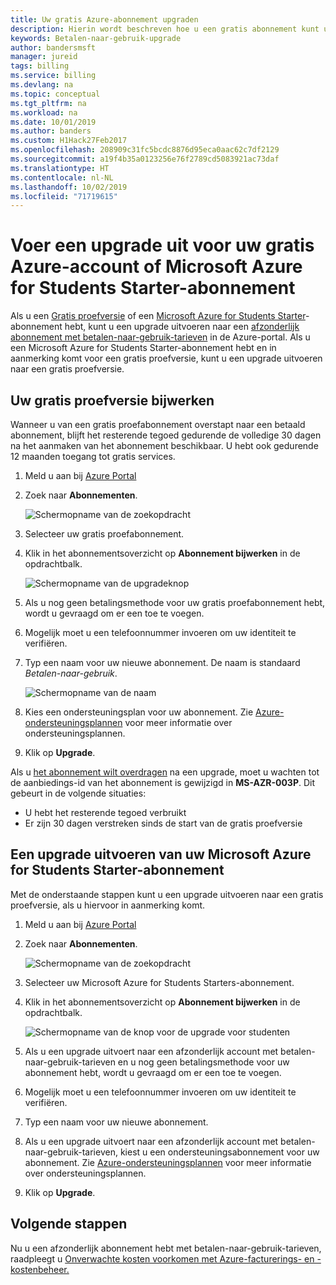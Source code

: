 ```yaml
---
title: Uw gratis Azure-abonnement upgraden
description: Hierin wordt beschreven hoe u een gratis abonnement kunt upgraden.
keywords: Betalen-naar-gebruik-upgrade
author: bandersmsft
manager: jureid
tags: billing
ms.service: billing
ms.devlang: na
ms.topic: conceptual
ms.tgt_pltfrm: na
ms.workload: na
ms.date: 10/01/2019
ms.author: banders
ms.custom: H1Hack27Feb2017
ms.openlocfilehash: 208909c31fc5bcdc8876d95eca0aac62c7df2129
ms.sourcegitcommit: a19f4b35a0123256e76f2789cd5083921ac73daf
ms.translationtype: HT
ms.contentlocale: nl-NL
ms.lasthandoff: 10/02/2019
ms.locfileid: "71719615"
---
```

# <a name="upgrade-your-azure-free-account-or-azure-for-students-starter-subscription"></a>Voer een upgrade uit voor uw gratis Azure-account of Microsoft Azure for Students Starter-abonnement

Als u een [Gratis proefversie](https://azure.microsoft.com/free/) of een [Microsoft Azure for Students Starter](https://azure.microsoft.com/offers/ms-azr-0144p/)-abonnement hebt, kunt u een upgrade uitvoeren naar een [afzonderlijk abonnement met betalen-naar-gebruik-tarieven](https://azure.microsoft.com/offers/ms-azr-0003p/) in de Azure-portal. Als u een Microsoft Azure for Students Starter-abonnement hebt en in aanmerking komt voor een gratis proefversie, kunt u een upgrade uitvoeren naar een gratis proefversie.

<a id="freetrial"></a>

## <a name="upgrade-your-free-trial"></a>Uw gratis proefversie bijwerken

Wanneer u van een gratis proefabonnement overstapt naar een betaald abonnement, blijft het resterende tegoed gedurende de volledige 30 dagen na het aanmaken van het abonnement beschikbaar. U hebt ook gedurende 12 maanden toegang tot gratis services.

1. Meld u aan bij [Azure Portal](https://portal.azure.com)
1. Zoek naar **Abonnementen**.

    ![Schermopname van de zoekopdracht](./media/billing-upgrade-azure-subscription/search-subscriptions-ibiza.png)

1. Selecteer uw gratis proefabonnement.
1. Klik in het abonnementsoverzicht op **Abonnement bijwerken** in de opdrachtbalk.

    ![Schermopname van de upgradeknop](./media/billing-upgrade-azure-subscription/free-upgrade-button.png)

1. Als u nog geen betalingsmethode voor uw gratis proefabonnement hebt, wordt u gevraagd om er een toe te voegen.
1. Mogelijk moet u een telefoonnummer invoeren om uw identiteit te verifiëren.
1. Typ een naam voor uw nieuwe abonnement. De naam is standaard *Betalen-naar-gebruik*.

     ![Schermopname van de naam](./media/billing-upgrade-azure-subscription/free-upgrade-name.png)

1. Kies een ondersteuningsplan voor uw abonnement. Zie [Azure-ondersteuningsplannen](https://azure.microsoft.com/us/support/plans/) voor meer informatie over ondersteuningsplannen.

1. Klik op **Upgrade**.

Als u [het abonnement wilt overdragen](billing-subscription-transfer.md) na een upgrade, moet u wachten tot de aanbiedings-id van het abonnement is gewijzigd in **MS-AZR-003P**. Dit gebeurt in de volgende situaties:

* U hebt het resterende tegoed verbruikt
* Er zijn 30 dagen verstreken sinds de start van de gratis proefversie

<a id="student"></a>

## <a name="upgrade-your-azure-for-students-starter-subscription"></a>Een upgrade uitvoeren van uw Microsoft Azure for Students Starter-abonnement

Met de onderstaande stappen kunt u een upgrade uitvoeren naar een gratis proefversie, als u hiervoor in aanmerking komt.

1. Meld u aan bij [Azure Portal](https://portal.azure.com)
1. Zoek naar **Abonnementen**.

    ![Schermopname van de zoekopdracht](./media/billing-upgrade-azure-subscription/search-subscriptions-ibiza.png)

1. Selecteer uw Microsoft Azure for Students Starters-abonnement.
1. Klik in het abonnementsoverzicht op **Abonnement bijwerken** in de opdrachtbalk.

    ![Schermopname van de knop voor de upgrade voor studenten](./media/billing-upgrade-azure-subscription/student-upgrade-ibiza.png)

1. Als u een upgrade uitvoert naar een afzonderlijk account met betalen-naar-gebruik-tarieven en u nog geen betalingsmethode voor uw abonnement hebt, wordt u gevraagd om er een toe te voegen.
1. Mogelijk moet u een telefoonnummer invoeren om uw identiteit te verifiëren.
1. Typ een naam voor uw nieuwe abonnement.
1. Als u een upgrade uitvoert naar een afzonderlijk account met betalen-naar-gebruik-tarieven, kiest u een ondersteuningsabonnement voor uw abonnement. Zie [Azure-ondersteuningsplannen](https://azure.microsoft.com/us/support/plans/) voor meer informatie over ondersteuningsplannen.
1. Klik op **Upgrade**.

## <a name="next-steps"></a>Volgende stappen

Nu u een afzonderlijk abonnement hebt met betalen-naar-gebruik-tarieven, raadpleegt u [Onverwachte kosten voorkomen met Azure-facturerings- en -kostenbeheer.](billing-getting-started.md)
